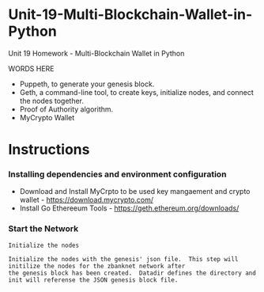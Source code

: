 # Unit-19-Multi-Blockchain-Wallet-in-Python
Unit 19 Homework - Multi-Blockchain Wallet in Python

WORDS HERE

* Puppeth, to generate your genesis block.
* Geth, a command-line tool, to create keys, initialize nodes, and connect the nodes together.
* Proof of Authority algorithm.
* MyCrypto Wallet

# Instructions

### Installing dependencies and environment configuration
* Download and Install MyCrpto to be used key mangaement and crypto wallet - https://download.mycrypto.com/
* Install Go Ethereeum Tools - https://geth.ethereum.org/downloads/

### Start the Network
    Initialize the nodes
    
    Initialize the nodes with the genesis' json file.  This step will initilize the nodes for the zbanknet network after 
    the genesis block has been created.  Datadir defines the directory and init will referense the JSON genesis block file. 
